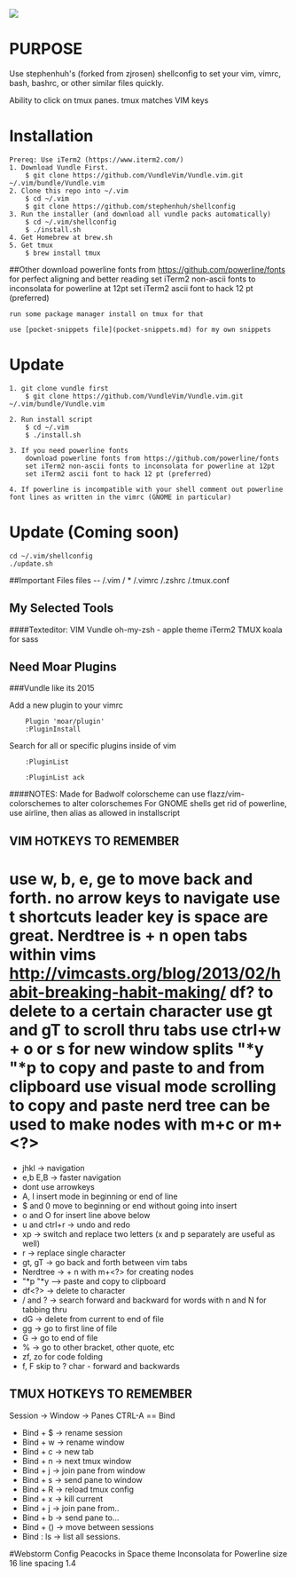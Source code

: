 [![](http://img.shields.io/badge/unicorn-approved-ff69b4.svg)](https://www.youtube.com/watch?v=9auOCbH5Ns4)
# PURPOSE 
Use stephenhuh's (forked from zjrosen)
shellconfig to set your vim, vimrc, bash, bashrc, or other similar files quickly.

Ability to click on tmux panes.
tmux matches VIM keys

# Installation

	Prereq: Use iTerm2 (https://www.iterm2.com/)
	1. Download Vundle First.
		$ git clone https://github.com/VundleVim/Vundle.vim.git ~/.vim/bundle/Vundle.vim
	2. Clone this repo into ~/.vim
		$ cd ~/.vim
		$ git clone https://github.com/stephenhuh/shellconfig 
	3. Run the installer (and download all vundle packs automatically)
		$ cd ~/.vim/shellconfig
		$ ./install.sh
	4. Get Homebrew at brew.sh
	5. Get tmux 
		$ brew install tmux

##Other
	download powerline fonts from https://github.com/powerline/fonts for perfect aligning and better reading
	set iTerm2 non-ascii fonts to inconsolata for powerline at 12pt
	set iTerm2 ascii font to hack 12 pt (preferred)

	run some package manager install on tmux for that

	use [pocket-snippets file](pocket-snippets.md) for my own snippets 
# Update
	1. git clone vundle first
		$ git clone https://github.com/VundleVim/Vundle.vim.git ~/.vim/bundle/Vundle.vim

	2. Run install script
		$ cd ~/.vim
		$ ./install.sh

	3. If you need powerline fonts
		download powerline fonts from https://github.com/powerline/fonts
		set iTerm2 non-ascii fonts to inconsolata for powerline at 12pt
		set iTerm2 ascii font to hack 12 pt (preferred)
	
	4. If powerline is incompatible with your shell comment out powerline font lines as written in the vimrc (GNOME in particular)

# Update (Coming soon)
	
	cd ~/.vim/shellconfig
	./update.sh

##Important Files
files -- 
/.vim / *
/.vimrc
/.zshrc
/.tmux.conf
## My Selected Tools
####Texteditor: VIM
Vundle
oh-my-zsh - apple theme
iTerm2
TMUX
koala for sass

## Need Moar Plugins
###Vundle like its 2015

Add a new plugin to your vimrc

		Plugin 'moar/plugin'
		:PluginInstall

Search for all or specific plugins inside of vim

		:PluginList

		:PluginList ack

####NOTES:
Made for Badwolf colorscheme
can use flazz/vim-colorschemes to alter colorschemes
For GNOME shells get rid of powerline, use airline, then alias as allowed in installscript


VIM HOTKEYS TO REMEMBER
---
use w, b, e, ge to move back and forth.
no arrow keys to navigate
use t<char> shortcuts
leader key is space are great.
Nerdtree is <ldr> + n
open tabs within vims
http://vimcasts.org/blog/2013/02/habit-breaking-habit-making/
df? to delete to  a certain character
use gt and gT to scroll thru tabs
use ctrl+w + o or s for new window splits
"*y "*p to copy and paste to and from clipboard
use visual mode scrolling to copy and paste
nerd tree can be used to make nodes with m+c or m+<?>
=======
* jhkl -> navigation
* e,b E,B -> faster navigation
* dont use arrowkeys
* A, I insert mode in beginning or end of line
* $ and 0 move to beginning or end without going into insert
* o and O for insert line above below 
* u and ctrl+r -> undo and redo
* xp -> switch and replace two letters (x and p separately are useful as well)
* r -> replace single character
* gt, gT -> go back and forth between vim tabs
* Nerdtree -> <ldr> + n with m+<?> for creating nodes
* "*p  "*y --> paste and copy to clipboard
* df<?> -> delete to character
* / and ? -> search forward and backward for words with n and N for tabbing thru
* dG -> delete from current to end of file
* gg -> go to first line of file
* G -> go to end of file
* % -> go to other bracket, other quote, etc
* zf, zo for code folding
* f<?>, F<?> skip to ? char - forward and backwards

TMUX HOTKEYS TO REMEMBER
---
Session -> Window -> Panes
CTRL-A == Bind
* Bind + $ -> rename session
* Bind + w -> rename window
* Bind + c -> new tab
* Bind + n -> next tmux window
* Bind + j -> join pane from window
* Bind + s -> send pane to window
* Bind + R -> reload tmux config
* Bind + x -> kill current
* Bind + j -> join pane from..
* Bind + b -> send pane to...
* Bind + () -> move between sessions
* Bind : ls -> list all sessions.

#Webstorm Config
Peacocks in Space theme
Inconsolata for Powerline size 16 line spacing 1.4
